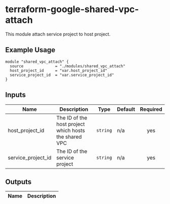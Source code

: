 # terraform-google-shared-vpc-attach
This module attach service project to host project.

## Example Usage
```hcl
module "shared_vpc_attach" {
  source              = "./modules/shared_vpc_attach"
  host_project_id     = "var.host_project_id"
  service_project_id  = "var.service_project_id"
}

```

<!-- BEGINNING OF PRE-COMMIT-TERRAFORM DOCS HOOK -->
## Inputs

| Name | Description | Type | Default | Required |
|------|-------------|------|---------|:--------:|
| host\_project\_id | The ID of the host project which hosts the shared VPC | `string` | n/a | yes |
| service\_project\_id | The ID of the service project | `string` | n/a | yes |

## Outputs

| Name | Description |
|------|-------------|

<!-- END OF PRE-COMMIT-TERRAFORM DOCS HOOK -->
